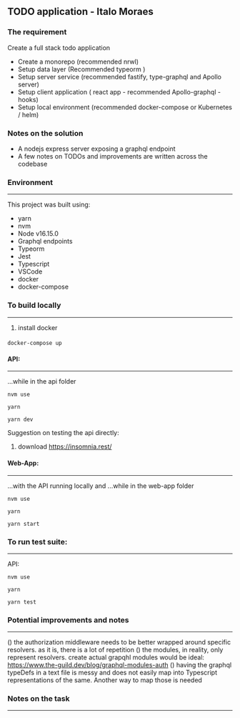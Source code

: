 ## TODO application - Italo Moraes

### The requirement
Create a full stack todo application

- Create a monorepo (recommended nrwl)
- Setup data layer (Recommended typeorm )
- Setup server service (recommended fastify, type-graphql and Apollo server)
- Setup client application ( react app - recommended Apollo-graphql  - hooks)
- Setup local environment (recommended docker-compose  or Kubernetes / helm)


### Notes on the solution

- A nodejs express server exposing a graphql endpoint
- A few notes on TODOs and improvements are written across the codebase

### Environment
---------------

This project was built using:
- yarn
- nvm
- Node v16.15.0
- Graphql endpoints
- Typeorm
- Jest
- Typescript
- VSCode
- docker
- docker-compose

### To build locally
--------------------

1. install docker


#### 
```
docker-compose up
```

#### API:
----
...while in the api folder

```
nvm use
```

```
yarn
```

```
yarn dev
```

Suggestion on testing the api directly:
1. download https://insomnia.rest/

#### Web-App:
----
...with the API running locally
and
...while in the web-app folder


```
nvm use
```

```
yarn
```

```
yarn start
```

### To run test suite:
--------------------

API:
```
nvm use

yarn

yarn test
```


### Potential improvements and notes
-------------------------------------

() the authorization middleware needs to be better wrapped around specific resolvers. as it is, there is a lot of repetition
() the modules, in reality, only represent resolvers. create actual grapqhl modules would be ideal: https://www.the-guild.dev/blog/graphql-modules-auth
() having the graphql typeDefs in a text file is messy and does not easily map into Typescript representations of the same. Another way to map those is needed

### Notes on the task
-------------------------------------
